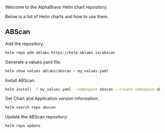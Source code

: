 Welcome to the AlphaBravo Helm chart repository.

Below is a list of Helm charts and how to use them.

## ABScan

Add the repository.

```bash
helm repo add ablabs https://helm.ablabs.io/abscan
```

Generate a values.yaml file.

```bash
helm show values ablabs/abscan > my_values.yaml
```

Install ABScan.

```bash
helm install -f my_values.yaml --namespace abscan --create-namespace abscan ablabs/abscan
```

Get Chart and Application version information.

```bash
helm search repo abscan
```

Update the ABScan repository:

```bash
helm repo update
```